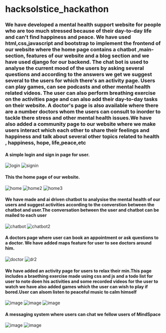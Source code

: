 # hacksolstice_hackathon


<h3>
  We have developed a mental health support website for people who are too much stressed because of their day-to-day life and can't find happiness and peace. We have used html,css,javascript and bootstrap to implement the frontend of our website where the home page contains a chatbot ,main-section, features of our website and a blog section and we have used django for our backend. The chat bot is used to analyse the current mood of the users by asking several questions and according to the answers we get we suggest several to the users for which there's an activity page. Users can play games, can see podcasts and other mental health related videos. The user can also perform breathing exercise on the activities page and can also add their day-to-day tasks on their website. A doctor's page is also available where there are a number doctors whom the users can consult to inorder to tackle there stress and other mental health issues.We have also added a community page to our website where we make users interact which each other to share their feelings and happiness and talk about several other topics related to health , happiness, hope, life,peace,etc
  </h3>
  
  
<h4>A simple login and sign in page for user.</h4>


![login](https://user-images.githubusercontent.com/74565079/235303139-888a6924-e854-4dc9-bae8-df7cb17c4a4a.jpeg)
![signin](https://user-images.githubusercontent.com/74565079/235303144-31471cac-59b5-487a-9fc1-01fa62f44a3c.jpeg)


<h4>This the home page of our website. </h4>


![home](https://user-images.githubusercontent.com/74565079/235303149-564fbbfa-2027-4bf5-8cd4-cf6f13026ce1.jpeg)
![home2](https://user-images.githubusercontent.com/74565079/235303158-bb20fc5f-c7d9-49a2-a37e-b9d1120695c0.jpeg)
![home3](https://user-images.githubusercontent.com/74565079/235303163-5ef87246-9596-4941-a3dd-fc2e58f24109.jpeg)


<h4>We have made and ai driven chatbot to analysise the mental health of our users and suggest activities according to the converstion between the chatbot and user.The conversation between the user and chatbot can be mailed to each user</h4>


![chatbot](https://user-images.githubusercontent.com/74565079/235303167-ba161906-7f00-472e-b834-dd08ce770af3.jpeg)
![chatbot2](https://user-images.githubusercontent.com/74565079/235303172-a84b7733-6161-40d2-99c3-56d8d1a220bd.jpeg)


<h4>A doctors page where user can book an appointment or ask questions to a doctor. We have added maps feature for user to see doctors around him.</h4>


![doctor](https://user-images.githubusercontent.com/74565079/235303177-239266b4-fe19-449b-9058-4a6950c1100a.jpeg)
![dr2](https://user-images.githubusercontent.com/74565079/235338312-bd70ee5f-7bcd-49b5-9114-f971c72727ea.jpeg)

<h4>We have added an activity page for users to relax their min.This page includes a braething exercise made using css and js and a todo list for user to note doen his activities and some recorded videos for the user to watch we have also added games which the user can wish to play if bored.User can alsom listen to peaceful music to calm himself</h4>


![image](https://user-images.githubusercontent.com/74565079/235338465-ab1cc254-9724-4580-b498-8eed6ad73bdb.png)
![image](https://user-images.githubusercontent.com/74565079/235338256-7718237a-6e1a-417e-997d-cc79027d5c1a.png)
![image](https://user-images.githubusercontent.com/74565079/235338269-baf6b730-0444-4939-89d6-7ae3162d83d4.png)




<h4>A messaging system where users can chat we fellow users of MindSpace</h4>


![image](https://user-images.githubusercontent.com/74565079/235333394-94d4284e-b460-4518-88d2-937797f4efd9.png)
![image](https://user-images.githubusercontent.com/74565079/235333593-d049c204-0130-4bd5-a4d3-9bf8fea4b39b.png)

